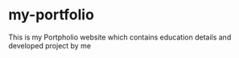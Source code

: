 # my-portfolio
This is my Portpholio website which contains education details and developed project by me
